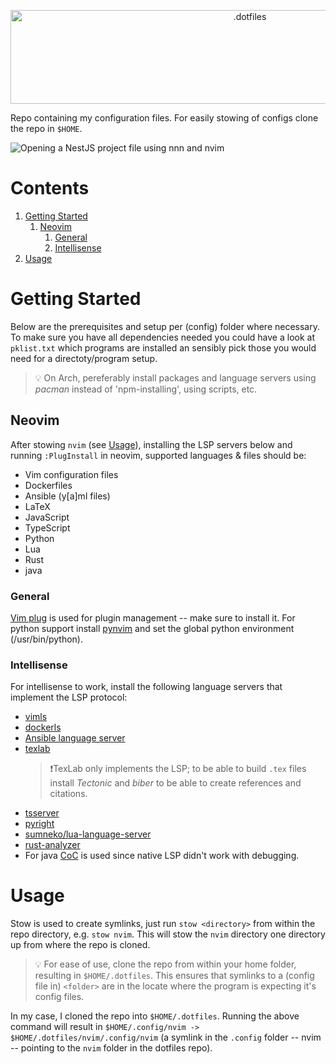 <p align="center">
  <img src="banner.png" alt=".dotfiles" width="750" height="150">
</p>

Repo containing my configuration files. For easily stowing of configs clone the
repo in `$HOME`.

![Opening a NestJS project file using nnn and nvim](https://i.imgur.com/WKd4tVB.gif)

# Contents

1. [Getting Started](#Getting_Started)
    1. [Neovim](#Getting_Started#Neovim)
        1. [General](#Getting_Started#Neovim#General)
        2. [Intellisense](#Getting_Started#Neovim#Intellisense)
2. [Usage](#Usage)

# Getting Started

Below are the prerequisites and setup per (config) folder where necessary.
To make sure you have all dependencies needed you could have a look at
`pklist.txt` which programs are installed an sensibly pick those you would need
for a directoty/program setup.

>💡 On Arch, pereferably install packages and language servers using _pacman_ instead of
'npm-installing', using scripts, etc.

## Neovim

After stowing `nvim` (see [Usage](#Usage)), installing the LSP servers below
and running `:PlugInstall` in neovim, supported languages & files should be:
  - Vim configuration files
  - Dockerfiles
  - Ansible (y[a]ml files)
  - LaTeX
  - JavaScript
  - TypeScript
  - Python
  - Lua
  - Rust
  - java

### General

[Vim plug](https://github.com/junegunn/vim-plug) is used for plugin management
-- make sure to install it.  For python support install
[pynvim](https://github.com/neovim/pynvim) and set the global python
environment (/usr/bin/python).

### Intellisense

For intellisense to work, install the following language servers that implement
the LSP protocol:
  - [vimls](https://github.com/iamcco/vim-language-server)
  - [dockerls](https://github.com/rcjsuen/dockerfile-language-server-nodejs)
  - [Ansible language server](https://github.com/ansible/ansible-language-server)
  - [texlab](https://github.com/latex-lsp/texlab)
    >❗TexLab only implements the LSP; to be able to build `.tex` files install
    _Tectonic_ and _biber_ to be able to create references and citations.
  - [tsserver](https://github.com/typescript-language-server/typescript-language-server)
  - [pyright](https://github.com/microsoft/pyright)
  - [sumneko/lua-language-server](https//github.com/sumneko/lua-language-server)
  - [rust-analyzer](https://github.com/rust-analyzer/rust-analyzer)
  - For java [CoC](https://github.com/neoclide/coc.nvim) is used since native
    LSP didn't work with debugging.

# Usage

Stow is used to create symlinks, just run `stow <directory>` from within the
repo directory, e.g. `stow nvim`.  This will stow the `nvim` directory one
directory up from where the repo is cloned.

>💡 For ease of use, clone the repo from within your home folder, resulting in
`$HOME/.dotfiles`. This ensures that symlinks to a (config file in) `<folder>`
are in the locate where the program is expecting it's config files.

In my case, I cloned the repo into `$HOME/.dotfiles`. Running the above command
will result in `$HOME/.config/nvim -> $HOME/.dotfiles/nvim/.config/nvim` (a
symlink in the `.config` folder -- nvim -- pointing to the `nvim` folder in the
dotfiles repo).

